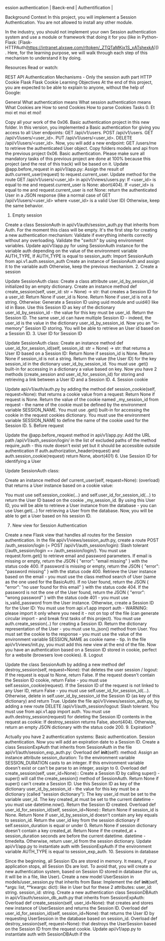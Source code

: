 ession authentication
| Baeck-end | Authentification |

Background Context
In this project, you will implement a Session Authentication. You are not allowed to install any other module.

In the industry, you should not implement your own Session authentication system and use a module or framework that doing it for you (like in Python-Flask: [Flask-HTTPAuth(https://intranet.alxswe.com/rltoken/_ZTQTaMKjx1S_xATshexkA)]). Here, for the learning purpose, we will walk through each step of this mechanism to understand it by doing.

Resources
Read or watch:

REST API Authentication Mechanisms - Only the session auth part
HTTP Cookie
Flask
Flask Cookie
Learning Objectives
At the end of this project, you are expected to be able to explain to anyone, without the help of Google:

General
What authentication means
What session authentication means
What Cookies are
How to send Cookies
How to parse Cookies
Tasks
 0. Et moi et moi et moi!

Copy all your work of the 0x06. Basic authentication project in this new folder.
In this version, you implemented a Basic authentication for giving you access to all User endpoints:
GET /api/v1/users.
POST /api/v1/users.
GET /api/v1/users/<user_id>.
PUT /api/v1/users/<user_id>.
DELETE /api/v1/users/<user_id>.
Now, you will add a new endpoint: GET /users/me to retrieve the authenticated User object.
Copy folders models and api from the previous project 0x06. Basic authentication.
Please make sure all mandatory tasks of this previous project are done at 100% because this project (and the rest of this track) will be based on it.
Update @app.before_request in api/v1/app.py:
Assign the result of auth.current_user(request) to request.current_user.
Update method for the route GET /api/v1/users/<user_id> in api/v1/views/users.py:
If <user_id> is equal to me and request.current_user is None: abort(404).
If <user_id> is equal to me and request.current_user is not None: return the authenticated User in a JSON response (like a normal case of GET /api/v1/users/<user_id> where <user_id> is a valid User ID)
Otherwise, keep the same behavior.
 1. Empty session

Create a class SessionAuth in api/v1/auth/session_auth.py that inherits from Auth. For the moment this class will be empty. It's the first step for creating a new authentication mechanism:
Validate if everything inherits correctly without any overloading.
Validate the "switch" by using environment variables.
Update api/v1/app.py for using SessionAuth instance for the variable auth depending on the value of the environment variable AUTH_TYPE, If AUTH_TYPE is equal to session_auth:
Import SessionAuth from api.v1.auth.session_auth
Create an instance of SessionAuth and assign it to the variable auth Otherwise, keep the previous mechanism.
 2. Create a session

Update SessionAuth class:
Create a class attribute user_id_by_session_id initialized by an empty dictionary.
Create an instance method def create_session(self, user_id: str = None) -> str: that creates a Session ID for a user_id:
Return None if user_id is None.
Return None if user_id is not a string.
Otherwise:
Generate a Session ID using uuid module and uuid4() like id in Base.
Use this Session ID as key of the dictionary user_id_by_session_id - the value for this key must be user_id.
Return the Session ID.
The same user_id can have multiple Session ID - indeed, the user_id is the value in the dictionary user_id_by_session_id.
Now you an "in-memory" Session ID storing. You will be able to retrieve an User id based on a Session ID.
 3. User ID for Session ID

Update SessionAuth class:
Create an instance method def user_id_for_session_id(self, session_id: str = None) -> str: that returns a User ID based on a Session ID:
Return None if session_id is None.
Return None if session_id is not a string.
Return the value (the User ID) for the key session_id in the dictionary user_id_by_session_id.
You must use .get() built-in for accessing in a dictionary a value based on key.
Now you have 2 methods (create_session and user_id_for_session_id) for storing and retrieving a link between a User ID and a Session ID.
 4. Session cookie

Update api/v1/auth/auth.py by adding the method def session_cookie(self, request=None): that returns a cookie value from a request:
Return None if request is None.
Return the value of the cookie named _my_session_id from request - the name of the cookie must be defined by the environment variable SESSION_NAME.
You must use .get() built-in for accessing the cookie in the request cookies dictionary.
You must use the environment variable SESSION_NAME to define the name of the cookie used for the Session ID.
 5. Before request

Update the @app.before_request method in api/v1/app.py:
Add the URL path /api/v1/auth_session/login/ in the list of excluded paths of the method require_auth - this route doesn't exist yet but it should be accessible outside authentication
If auth.authorization_header(request) and auth.session_cookie(request) return None, abort(401)
 6. Use Session ID for identifying a User

Update SessionAuth class:

Create an instance method def current_user(self, request=None): (overload) that returns a User instance based on a cookie value:

You must use self.session_cookie(...) and self.user_id_for_session_id(...) to return the User ID based on the cookie _my_session_id.
By using this User ID, you will be able to retrieve a User instance from the database - you can use User.get(...) for retrieving a User from the database.
Now, you will be able to get a User based on his session ID.

 7. New view for Session Authentication

Create a new Flask view that handles all routes for the Session authentication.
In the file api/v1/views/session_auth.py, create a route POST /auth_session/login (= POST /api/v1/auth_session/login):
Slash tolerant (/auth_session/login == /auth_session/login/).
You must use request.form.get() to retrieve email and password parameters.
If email is missing or empty, return the JSON { "error": "email missing" } with the status code 400.
If password is missing or empty, return the JSON { "error": "password missing" } with the status code 400.
Retrieve the User instance based on the email - you must use the class method search of User (same as the one used for the BasicAuth).
If no User found, return the JSON { "error": "no user found for this email" } with the status code 404.
If the password is not the one of the User found, return the JSON { "error": "wrong password" } with the status code 401 - you must use is_valid_password from the User instance.
Otherwise, create a Session ID for the User ID:
You must use from api.v1.app import auth - WARNING: please import it only where you need it - not on top of the file (can generate circular import - and break first tasks of this project).
You must use auth.create_session(..) for creating a Session ID.
Return the dictionary representation of the User - you must use to_json() method from User.
You must set the cookie to the response - you must use the value of the environment variable SESSION_NAME as cookie name - tip.
In the file api/v1/views/init.py, you must add this new view at the end of the file.
Now you have an authentication based on a Session ID stored in cookie, perfect for a website (browsers love cookies).
 8. Logout

Update the class SessionAuth by adding a new method def destroy_session(self, request=None): that deletes the user session / logout:
If the request is equal to None, return False.
If the request doesn't contain the Session ID cookie, return False - you must use self.session_cookie(request).
If the Session ID of the request is not linked to any User ID, return False - you must use self.user_id_for_session_id(...).
Otherwise, delete in self.user_id_by_session_id the Session ID (as key of this dictionary) and return True.
Update the file api/v1/views/session_auth.py, by adding a new route DELETE /api/v1/auth_session/logout:
Slash tolerant.
You must use from api.v1.app import auth.
You must use auth.destroy_session(request) for deleting the Session ID contents in the request as cookie:
If destroy_session returns False, abort(404).
Otherwise, return an empty JSON dictionary with the status code 200.
 9. Expiration?

Actually you have 2 authentication systems:
Basic authentication.
Session authentication.
Now you will add an expiration date to a Session ID.
Create a class SessionExpAuth that inherits from SessionAuth in the file api/v1/auth/session_exp_auth.py:
Overload def __init__(self): method:
Assign an instance attribute session_duration:
To the environment variable SESSION_DURATION casts to an integer.
If this environment variable doesn't exist or can't be parse to an integer, assign to 0.
Overload def create_session(self, user_id=None)::
Create a Session ID by calling super() - super() will call the create_session() method of SessionAuth.
Return None if super() can't create a Session ID.
Use this Session ID as key of the dictionary user_id_by_session_id - the value for this key must be a dictionary (called "session dictionary"):
The key user_id must be set to the variable user_id.
The key created_at must be set to the current datetime - you must use datetime.now().
Return the Session ID created.
Overload def user_id_for_session_id(self, session_id=None)::
Return None if session_id is None.
Return None if user_id_by_session_id doesn't contain any key equals to session_id.
Return the user_id key from the session dictionary if self.session_duration is equal or under 0.
Return None if session dictionary doesn't contain a key created_at.
Return None if the created_at + session_duration seconds are before the current datetime. datetime - timedelta.
Otherwise, return user_id from the session dictionary.
Update api/v1/app.py to instantiate auth with SessionExpAuth if the environment variable AUTH_TYPE is equal to session_exp_auth.
 10. Sessions in database

Since the beginning, all Session IDs are stored in memory. It means, if your application stops, all Session IDs are lost.
To avoid that, you will create a new authentication system, based on Session ID stored in database (for us, it will be in a file, like User).
Create a new model UserSession in models/user_session.py that inherits from Base:
Implement the def __init__(self, *args: list, **kwargs: dict): like in User but for these 2 attributes:
user_id: string.
session_id: string.
Create a new authentication class SessionDBAuth in api/v1/auth/session_db_auth.py that inherits from SessionExpAuth:
Overload def create_session(self, user_id=None): that creates and stores new instance of UserSession and returns the Session ID.
Overload def user_id_for_session_id(self, session_id=None): that returns the User ID by requesting UserSession in the database based on session_id.
Overload def destroy_session(self, request=None): that destroys the UserSession based on the Session ID from the request cookie.
Update api/v1/app.py to instantiate auth with SessionDBAuth if the
